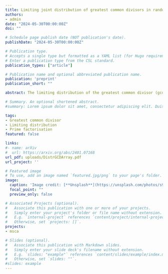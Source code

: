 ```yaml
---
title: Limiting joint distribution of greatest common divisors in random hypercubes
authors:
- admin
date: "2024-05-30T00:00:00Z"
doi: ""

# Schedule page publish date (NOT publication's date).
publishDate: "2024-05-30T00:00:00Z"

# Publication type.
# Accepts a single type but formatted as a YAML list (for Hugo requirements).
# Enter a publication type from the CSL standard.
publication_types: ["article"]

# Publication name and optional abbreviated publication name.
publication: 'preprint'
publication_short: ""

abstract: The limiting distribution of the greatest common divisor (gcd) of a $D$-tuple of random natural numbers is known. We generalise this by determining an infinite product representation for the joint distribution of gcd-s in a $D$-dimensional hypercube of fixed but arbitrary side length around a $D$-tuple of random natural numbers. This allows for calculation of any statistic of the gcd-s within this hypercube, such as the number of coprime $D$-tuples.

# Summary. An optional shortened abstract.
#summary: Lorem ipsum dolor sit amet, consectetur adipiscing elit. Duis posuere tellus ac convallis placerat. Proin tincidunt magna sed ex sollicitudin condimentum.

tags:
- Greatest common divisor
- Limiting distribution
- Prime factorisation
featured: false

links:
#- name: arXiv
#  url: https://arxiv.org/abs/2401.07168
url_pdf: uploads/DistrGCDArray.pdf
url_project: ''

# Featured image
# To use, add an image named `featured.jpg/png` to your page's folder. 
image:
  caption: 'Image credit: [**Unsplash**](https://unsplash.com/photos/s9CC2SKySJM)'
  focal_point: ""
  preview_only: false

# Associated Projects (optional).
#   Associate this publication with one or more of your projects.
#   Simply enter your project's folder or file name without extension.
#   E.g. `internal-project` references `content/project/internal-project/index.md`.
#   Otherwise, set `projects: []`.
projects:
- msca

# Slides (optional).
#   Associate this publication with Markdown slides.
#   Simply enter your slide deck's filename without extension.
#   E.g. `slides: "example"` references `content/slides/example/index.md`.
#   Otherwise, set `slides: ""`.
#slides: example
---
```



